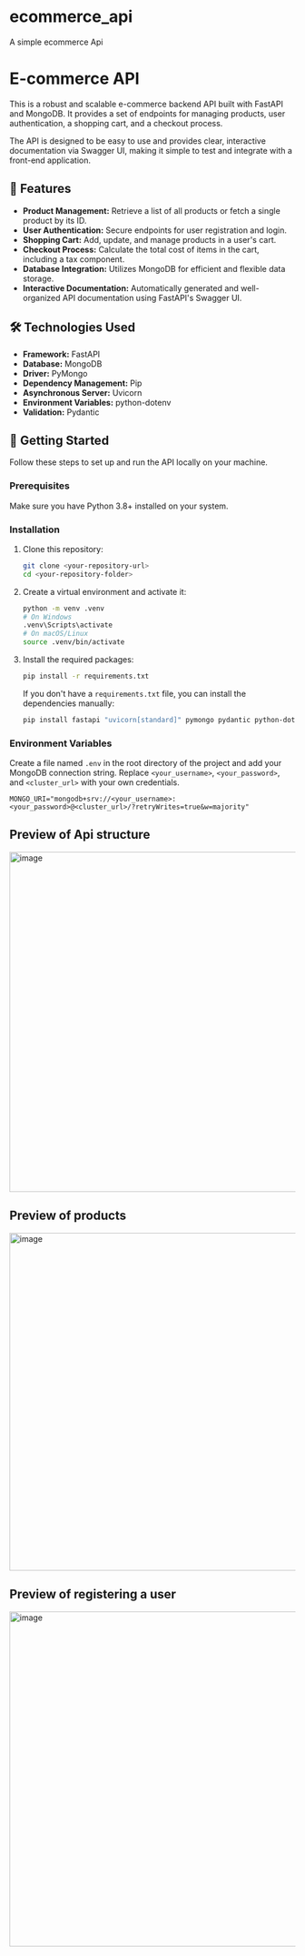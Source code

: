 # ecommerce_api
A simple ecommerce Api
# E-commerce API

This is a robust and scalable e-commerce backend API built with FastAPI and MongoDB. It provides a set of endpoints for managing products, user authentication, a shopping cart, and a checkout process.

The API is designed to be easy to use and provides clear, interactive documentation via Swagger UI, making it simple to test and integrate with a front-end application.

## 🚀 Features

* **Product Management:** Retrieve a list of all products or fetch a single product by its ID.
* **User Authentication:** Secure endpoints for user registration and login.
* **Shopping Cart:** Add, update, and manage products in a user's cart.
* **Checkout Process:** Calculate the total cost of items in the cart, including a tax component.
* **Database Integration:** Utilizes MongoDB for efficient and flexible data storage.
* **Interactive Documentation:** Automatically generated and well-organized API documentation using FastAPI's Swagger UI.

## 🛠️ Technologies Used

* **Framework:** FastAPI
* **Database:** MongoDB
* **Driver:** PyMongo
* **Dependency Management:** Pip
* **Asynchronous Server:** Uvicorn
* **Environment Variables:** python-dotenv
* **Validation:** Pydantic

## 🚀 Getting Started

Follow these steps to set up and run the API locally on your machine.

### Prerequisites

Make sure you have Python 3.8+ installed on your system.

### Installation

1.  Clone this repository:

    ```bash
    git clone <your-repository-url>
    cd <your-repository-folder>
    ```

2.  Create a virtual environment and activate it:

    ```bash
    python -m venv .venv
    # On Windows
    .venv\Scripts\activate
    # On macOS/Linux
    source .venv/bin/activate
    ```

3.  Install the required packages:

    ```bash
    pip install -r requirements.txt
    ```

    If you don't have a `requirements.txt` file, you can install the dependencies manually:

    ```bash
    pip install fastapi "uvicorn[standard]" pymongo pydantic python-dotenv
    ```

### Environment Variables

Create a file named `.env` in the root directory of the project and add your MongoDB connection string. Replace `<your_username>`, `<your_password>`, and `<cluster_url>` with your own credentials.

```env
MONGO_URI="mongodb+srv://<your_username>:<your_password>@<cluster_url>/?retryWrites=true&w=majority"
```
## Preview of Api structure
<img width="860" height="598" alt="image" src="https://github.com/user-attachments/assets/c930eeed-5b66-4613-b24a-286857a87393" />

## Preview of products
<img width="879" height="594" alt="image" src="https://github.com/user-attachments/assets/ab7da60e-c9e9-45bb-aed7-b4301afdb2fe" />

## Preview of registering a user
<img width="957" height="589" alt="image" src="https://github.com/user-attachments/assets/4ec12862-9e32-4742-8fd2-ccbeae14257e" />




